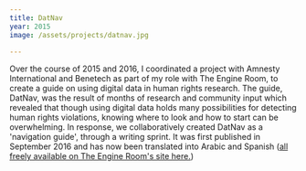 ```yaml
---
title: DatNav
year: 2015
image: /assets/projects/datnav.jpg

---
```


Over the course of 2015 and 2016, I coordinated a project with Amnesty International and Benetech as part of my role with The Engine Room, to create a guide on using digital data in human rights research. The guide, DatNav, was the result of months of research and community input which revealed that though using digital data holds many possibilities for detecting human rights violations, knowing where to look and how to start can be overwhelming. In response, we collaboratively created DatNav as a 'navigation guide', through a writing sprint. It was first published in September 2016 and has now been translated into Arabic and Spanish ([all freely available on The Engine Room's site here.](https://www.theengineroom.org/datnav-digital-data-in-human-rights-research/))